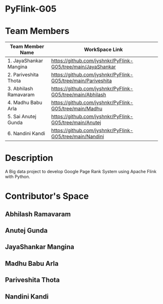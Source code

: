 # PyFlink-G05

# Team Members
| Team Member Name         | WorkSpace Link
| -------------------------|-------------------------|
| 1. JayaShankar Mangina   |https://github.com/jyshnkr/PyFlink-G05/tree/main/JayaShankar                        |
| 2. Pariveshita Thota     |https://github.com/jyshnkr/PyFlink-G05/tree/main/Pariveshita                         |
| 3. Abhilash Ramavaram    |https://github.com/jyshnkr/PyFlink-G05/tree/main/Abhilash                         |
| 4. Madhu Babu Arla       |https://github.com/jyshnkr/PyFlink-G05/tree/main/Madhu                        |
| 5. Sai Anutej Gunda      |https://github.com/jyshnkr/PyFlink-G05/tree/main/Anutej                      |   
| 6. Nandini Kandi         |https://github.com/jyshnkr/PyFlink-G05/tree/main/Nandini                     |

# Description                         
                         
A Big data project to develop Google Page Rank System using Apache Flink with Python.

# Contributor's Space

## Abhilash Ramavaram

## Anutej Gunda

## JayaShankar Mangina

## Madhu Babu Arla

## Pariveshita Thota

## Nandini Kandi
